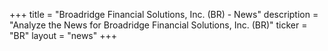 +++
title = "Broadridge Financial Solutions, Inc. (BR) - News"
description = "Analyze the News for Broadridge Financial Solutions, Inc. (BR)"
ticker = "BR"
layout = "news"
+++

